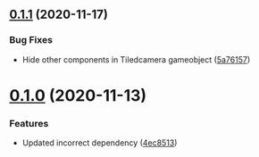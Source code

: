 ## [0.1.1](https://github.com/sarkahn/tiled_camera/compare/v0.1.0...v0.1.1) (2020-11-17)


### Bug Fixes

* Hide other components in Tiledcamera gameobject ([5a76157](https://github.com/sarkahn/tiled_camera/commit/5a761576850c8c2f78cf9474ec2b45575de13f47))

# [0.1.0](https://github.com/sarkahn/tiled_camera/compare/v0.0.3...v0.1.0) (2020-11-13)


### Features

* Updated incorrect dependency ([4ec8513](https://github.com/sarkahn/tiled_camera/commit/4ec8513f4be5f249b8601e1ffc3821bf14a69cc0))
